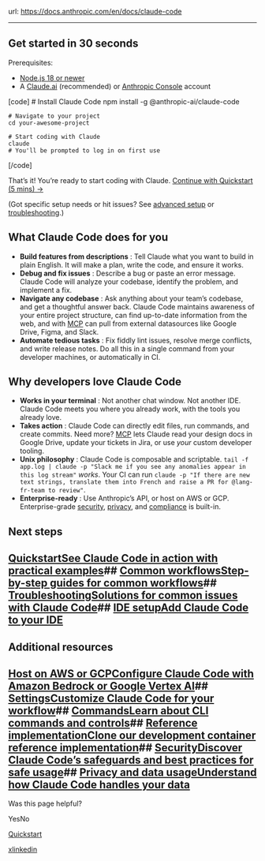 url: https://docs.anthropic.com/en/docs/claude-code

---

## Get started in 30 seconds

Prerequisites:

  * [Node.js 18 or newer](https://nodejs.org/en/download/)
  * A [Claude.ai](https://claude.ai) \(recommended\) or [Anthropic Console](https://console.anthropic.com/) account

[code]
    # Install Claude Code
    npm install -g @anthropic-ai/claude-code

    # Navigate to your project
    cd your-awesome-project

    # Start coding with Claude
    claude
    # You'll be prompted to log in on first use

[/code]

That’s it\! You’re ready to start coding with Claude. [Continue with Quickstart \(5 mins\) →](/en/docs/claude-code/quickstart)

\(Got specific setup needs or hit issues? See [advanced setup](/en/docs/claude-code/setup) or [troubleshooting](/en/docs/claude-code/troubleshooting).\)

## What Claude Code does for you

  * **Build features from descriptions** : Tell Claude what you want to build in plain English. It will make a plan, write the code, and ensure it works.
  * **Debug and fix issues** : Describe a bug or paste an error message. Claude Code will analyze your codebase, identify the problem, and implement a fix.
  * **Navigate any codebase** : Ask anything about your team’s codebase, and get a thoughtful answer back. Claude Code maintains awareness of your entire project structure, can find up-to-date information from the web, and with [MCP](/en/docs/claude-code/mcp) can pull from external datasources like Google Drive, Figma, and Slack.
  * **Automate tedious tasks** : Fix fiddly lint issues, resolve merge conflicts, and write release notes. Do all this in a single command from your developer machines, or automatically in CI.

## Why developers love Claude Code

  * **Works in your terminal** : Not another chat window. Not another IDE. Claude Code meets you where you already work, with the tools you already love.
  * **Takes action** : Claude Code can directly edit files, run commands, and create commits. Need more? [MCP](/en/docs/claude-code/mcp) lets Claude read your design docs in Google Drive, update your tickets in Jira, or use _your_ custom developer tooling.
  * **Unix philosophy** : Claude Code is composable and scriptable. `tail -f app.log | claude -p "Slack me if you see any anomalies appear in this log stream"` _works_. Your CI can run `claude -p "If there are new text strings, translate them into French and raise a PR for @lang-fr-team to review"`.
  * **Enterprise-ready** : Use Anthropic’s API, or host on AWS or GCP. Enterprise-grade [security](/en/docs/claude-code/security), [privacy](/en/docs/claude-code/data-usage), and [compliance](https://trust.anthropic.com/) is built-in.

## Next steps

## [QuickstartSee Claude Code in action with practical examples](/en/docs/claude-code/quickstart)## [Common workflowsStep-by-step guides for common workflows](/en/docs/claude-code/common-workflows)## [TroubleshootingSolutions for common issues with Claude Code](/en/docs/claude-code/troubleshooting)## [IDE setupAdd Claude Code to your IDE](/en/docs/claude-code/ide-integrations)

## Additional resources

## [Host on AWS or GCPConfigure Claude Code with Amazon Bedrock or Google Vertex AI](/en/docs/claude-code/third-party-integrations)## [SettingsCustomize Claude Code for your workflow](/en/docs/claude-code/settings)## [CommandsLearn about CLI commands and controls](/en/docs/claude-code/cli-reference)## [Reference implementationClone our development container reference implementation](https://github.com/anthropics/claude-code/tree/main/.devcontainer)## [SecurityDiscover Claude Code’s safeguards and best practices for safe usage](/en/docs/claude-code/security)## [Privacy and data usageUnderstand how Claude Code handles your data](/en/docs/claude-code/data-usage)

Was this page helpful?

YesNo

[Quickstart](/en/docs/claude-code/quickstart)

[x](https://x.com/AnthropicAI)[linkedin](https://www.linkedin.com/company/anthropicresearch)
